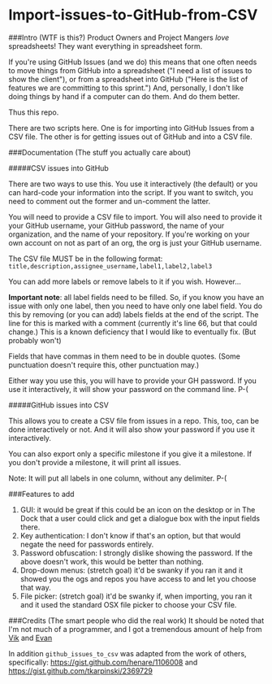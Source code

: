 Import-issues-to-GitHub-from-CSV
================================

###Intro (WTF is this?)
Product Owners and Project Mangers _love_ spreadsheets! They want everything in spreadsheet form.

If you're using GitHub Issues (and we do) this means that one often needs to move things from GitHub into a spreadsheet ("I need a list of issues to show the client"), or from a spreadsheet into GitHub ("Here is the list of features we are committing to this sprint.") And, personally, I don't like doing things by hand if a computer can do them. And do them better.

Thus this repo.

There are two scripts here. One is for importing into GitHub Issues from a CSV file. The other is for getting issues out of GitHub and into a CSV file. 


###Documentation (The stuff you actually care about)


#####CSV issues into GitHub

There are two ways to use this. You use it interactively (the default) or you can hard-code your information into the script. If you want to switch, you need to comment out the former and un-comment the latter. 

You will need to provide a CSV file to import.
You will also need to provide it your GitHub username, your GitHub password, the name of your organization, and the name of your repository. If you're working on your own account on not as part of an org, the org is just your GitHub username.


The CSV file MUST be in the following format:
`title,description,assignee_username,label1,label2,label3`

You can add more labels or remove labels to it if you wish. However...

**Important note**: all label fields need to be filled. So, if you know you have an issue with only one label, then you need to have only one label field. You do this by removing (or you can add) labels fields at the end of the script. The line for this is marked with a comment (currently it's line 66, but that could change.)
This is a known deficiency that I would like to eventually fix. (But probably won't)  

Fields that have commas in them need to be in double quotes. (Some punctuation doesn't require this, other punctuation may.)

Either way you use this, you will have to provide your GH password. If you use it interactively, it will show your password on the command line. P-(


#####GitHub issues into CSV

This allows you to create a CSV file from issues in a repo. This, too, can be done interactively or not. And it will also show your password if you use it interactively.

You can also export only a specific milestone if you give it a milestone. If you don't provide a milestone, it will print all issues.

Note: It will put all labels in one column, without any delimiter. P-(


###Features to add

1. GUI: it would be great if this could be an icon on the desktop or in The Dock that a user could click and get a dialogue box with the input fields there.
2. Key authentication: I don't know if that's an option, but that would negate the need for passwords entirely.
3. Password obfuscation: I strongly dislike showing the password. If the above doesn't work, this would be better than nothing.
4. Drop-down menus: (stretch goal) it'd be swanky if you ran it and it showed you the ogs and repos you have access to and let you choose that way.
5. File picker: (stretch goal) it'd be swanky if, when importing, you ran it and it used the standard OSX file picker to choose your CSV file.



###Credits (The smart people who did the real work)
It should be noted that I'm not much of a programmer, and I got a tremendous amount of help from [Vik](https://github.com/datvikash) and [Evan](https://github.com/evan108108)

In addition `github_issues_to_csv` was adapted from the work of others, specifically: https://gist.github.com/henare/1106008 and https://gist.github.com/tkarpinski/2369729
